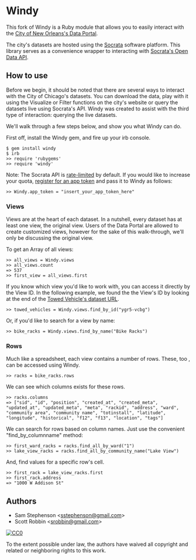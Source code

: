 Windy
====================

This fork of Windy is a Ruby module that allows you to easily interact with the [City of New Orleans's Data Portal](http://data.nola.gov/).

The city's datasets are hosted using the [Socrata](http://www.socrata.com/) software platform. This library serves as a convenience wrapper to interacting with [Socrata's Open Data API](http://dev.socrata.com/).

How to use
--------------------

Before we begin, it should be noted that there are several ways to interact with the City of Chicago's datasets. You can download the data, play with it using the Visualize or Filter functions on the city's website or query the datasets live using Socrata's API. Windy was created to assist with the third type of interaction: querying the live datasets.

We'll walk through a few steps below, and show you what Windy can do.

First off, install the Windy gem, and fire up your irb console.

    $ gem install windy
    $ irb
    >> require 'rubygems'
    >> require 'windy'

Note: The Socrata API is [rate-limited](http://dev.socrata.com/authentication) by default. If you would like to increase your quota, [register for an app token](http://dev.socrata.com/register) and pass it to Windy as follows:

    >> Windy.app_token = "insert_your_app_token_here"

### Views

Views are at the heart of each dataset. In a nutshell, every dataset has at least one view, the original view. Users of the Data Portal are allowed to create customized views, however for the sake of this walk-through, we'll only be discussing the original view.

To get an Array of all views:

    >> all_views = Windy.views
    >> all_views.count
    => 537
    >> first_view = all_views.first

If you know which view you'd like to work with, you can access it directly by the View ID. In the following example, we found the the View's ID by looking at the end of the [Towed Vehicle's dataset URL](http://data.cityofchicago.org/Government/Towed-Vehicles/ygr5-vcbg).

    >> towed_vehicles = Windy.views.find_by_id("ygr5-vcbg")

Or, if you'd like to search for a view by name:

    >> bike_racks = Windy.views.find_by_name("Bike Racks")

### Rows

Much like a spreadsheet, each view contains a number of rows. These, too , can be accessed using Windy.

    >> racks = bike_racks.rows

We can see which columns exists for these rows.

    >> racks.columns
    => ["sid", "id", "position", "created_at", "created_meta", "updated_at", "updated_meta", "meta", "rackid", "address", "ward", "community area", "community name", "totinstall", "latitude", "longitude", "historical", "f12", "f13", "location", "tags"]

We can search for rows based on column names. Just use the convenient "find_by_columnname" method:

    >> first_ward_racks = racks.find_all_by_ward("1")
    >> lake_view_racks = racks.find_all_by_community_name("Lake View")

And, find values for a specific row's cell.

    >> first_rack = lake_view_racks.first
    >> first_rack.address
    => "1000 W Addison St"

Authors
--------------------

* Sam Stephenson <<sstephenson@gmail.com>>
* Scott Robbin <<srobbin@gmail.com>>

<a rel="license" href="http://creativecommons.org/publicdomain/zero/1.0/">
  <img src="http://i.creativecommons.org/p/zero/1.0/88x31.png" style="border-style: none;" alt="CC0" />
</a>

To the extent possible under law, the authors have waived all copyright and related or neighboring rights to this work.
